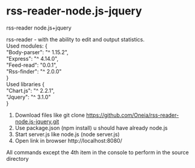 # rss-reader-node.js-jquery
rss-reader node.js+jquery

rss-reader - with the ability to edit and output statistics.<br>
Used modules: {<br>
 "Body-parser": "^ 1.15.2",<br>
 "Express": "^ 4.14.0",<br>
 "Feed-read": "0.0.1",<br>
 "Rss-finder": "^ 2.0.0"<br>
 }<br>
Used libraries {<br>
 "Chart.js": "^ 2.2.1",<br>
 "Jquery": "^ 3.1.0"<br>
}<br>

1. Download files like git clone https://github.com/Oneia/rss-reader-node.js-jquery.git
2. Use package.json (npm install) u should have already node.js
3. Start server.js like node.js (node server.js)
4. Open link in browser http://localhost:8080/

All commands except the 4th item in the console to perform in the source directory
